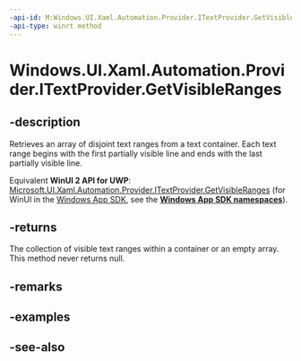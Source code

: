 ```yaml
---
-api-id: M:Windows.UI.Xaml.Automation.Provider.ITextProvider.GetVisibleRanges
-api-type: winrt method
---
```


<!-- Method syntax
public Windows.UI.Xaml.Automation.Provider.ITextRangeProvider[] GetVisibleRanges()
-->

# Windows.UI.Xaml.Automation.Provider.ITextProvider.GetVisibleRanges

## -description
Retrieves an array of disjoint text ranges from a text container. Each text range begins with the first partially visible line and ends with the last partially visible line.

Equivalent **WinUI 2 API for UWP**: [Microsoft.UI.Xaml.Automation.Provider.ITextProvider.GetVisibleRanges](/windows/winui/api/microsoft.ui.xaml.automation.provider.itextprovider.getvisibleranges) (for WinUI in the [Windows App SDK](/windows/apps/windows-app-sdk/), see the **[Windows App SDK namespaces](/windows/windows-app-sdk/api/winrt/)**).

## -returns
The collection of visible text ranges within a container or an empty array. This method never returns null.

## -remarks

## -examples

## -see-also
